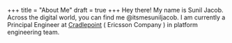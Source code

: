 +++
title =  "About Me"
draft = true
+++
Hey there! My name is Sunil Jacob. Across the digital world, you can find me @itsmesuniljacob. I am currently a Principal Engineer at 
[Cradlepoint](https://cradlepoint.com/) ( Ericsson Company ) in platform engineering team.